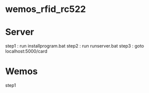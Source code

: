 # wemos_rfid_rc522
# Server
step1 : run installprogram.bat
step2 : run runserver.bat
step3 : goto localhost:5000/card

# Wemos
step1
